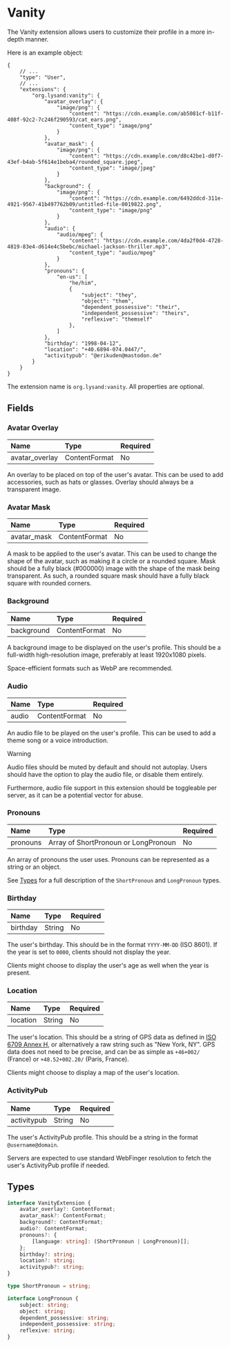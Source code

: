 # Vanity

The Vanity extension allows users to customize their profile in a more in-depth manner.

Here is an example object:
```json5
{
    // ...
    "type": "User",
    // ...
    "extensions": {
        "org.lysand:vanity": {
            "avatar_overlay": {
                "image/png": {
                    "content": "https://cdn.example.com/ab5081cf-b11f-408f-92c2-7c246f290593/cat_ears.png",
                    "content_type": "image/png"
                }
            },
            "avatar_mask": {
                "image/png": {
                    "content": "https://cdn.example.com/d8c42be1-d0f7-43ef-b4ab-5f614e1beba4/rounded_square.jpeg",
                    "content_type": "image/jpeg"
                }
            },
            "background": {
                "image/png": {
                    "content": "https://cdn.example.com/6492ddcd-311e-4921-9567-41b497762b09/untitled-file-0019822.png",
                    "content_type": "image/png"
                }
            },
            "audio": {
                "audio/mpeg": {
                    "content": "https://cdn.example.com/4da2f0d4-4728-4819-83e4-d614e4c5bebc/michael-jackson-thriller.mp3",
                    "content_type": "audio/mpeg"
                }
            },
            "pronouns": {
                "en-us": [
                    "he/him",
                    {
                        "subject": "they",
                        "object": "them",
                        "dependent_possessive": "their",
                        "independent_possessive": "theirs",
                        "reflexive": "themself"
                    },
                ]
            },
            "birthday": "1998-04-12",
            "location": "+40.6894-074.0447/",
            "activitypub": "@erikuden@mastodon.de"
        }
    }
}
```

The extension name is `org.lysand:vanity`. All properties are optional.

## Fields

### Avatar Overlay

| Name           | Type          | Required |
| :------------- | :------------ | :------- |
| avatar_overlay | ContentFormat | No       |

An overlay to be placed on top of the user's avatar. This can be used to add accessories, such as hats or glasses. Overlay should always be a transparent image.

### Avatar Mask

| Name        | Type          | Required |
| :---------- | :------------ | :------- |
| avatar_mask | ContentFormat | No       |

A mask to be applied to the user's avatar. This can be used to change the shape of the avatar, such as making it a circle or a rounded square. Mask should be a fully black (#000000) image with the shape of the mask being transparent. As such, a rounded square mask should have a fully black square with rounded corners.

### Background

| Name       | Type          | Required |
| :--------- | :------------ | :------- |
| background | ContentFormat | No       |

A background image to be displayed on the user's profile. This should be a full-width high-resolution image, preferably at least 1920x1080 pixels.

Space-efficient formats such as WebP are recommended.

### Audio

| Name  | Type          | Required |
| :---- | :------------ | :------- |
| audio | ContentFormat | No       |

An audio file to be played on the user's profile. This can be used to add a theme song or a voice introduction.

> [!WARNING]
> Audio files should be muted by default and should not autoplay. Users should have the option to play the audio file, or disable them entirely.
>
> Furthermore, audio file support in this extension should be toggleable per server, as it can be a potential vector for abuse.

### Pronouns

| Name     | Type                                 | Required |
| :------- | :----------------------------------- | :------- |
| pronouns | Array of ShortPronoun or LongPronoun | No       |

An array of pronouns the user uses. Pronouns can be represented as a string or an object.

See [Types](#types) for a full description of the `ShortPronoun` and `LongPronoun` types.

### Birthday

| Name     | Type   | Required |
| :------- | :----- | :------- |
| birthday | String | No       |

The user's birthday. This should be in the format `YYYY-MM-DD` (ISO 8601). If the year is set to `0000`, clients should not display the year.

Clients might choose to display the user's age as well when the year is present.

### Location

| Name     | Type   | Required |
| :------- | :----- | :------- |
| location | String | No       |

The user's location. This should be a string of GPS data as defined in [ISO 6709 Annex H](https://en.wikipedia.org/wiki/ISO_6709#String_expression_(Annex_H)), or alternatively a raw string such as "New York, NY". GPS data does not need to be precise, and can be as simple as `+46+002/` (France) or `+48.52+002.20/` (Paris, France).

Clients might choose to display a map of the user's location.

### ActivityPub

| Name       | Type   | Required |
| :--------- | :----- | :------- |
| activitypub | String | No       |

The user's ActivityPub profile. This should be a string in the format `@username@domain`.

Servers are expected to use standard WebFinger resolution to fetch the user's ActivityPub profile if needed.

## Types

```typescript
interface VanityExtension {
    avatar_overlay?: ContentFormat;
    avatar_mask?: ContentFormat;
    background?: ContentFormat;
    audio?: ContentFormat;
    pronouns?: {
        [language: string]: (ShortPronoun | LongPronoun)[];
    };
    birthday?: string;
    location?: string;
    activitypub?: string;
}
```

```typescript
type ShortPronoun = string;
```

```typescript
interface LongPronoun {
    subject: string;
    object: string;
    dependent_possessive: string;
    independent_possessive: string;
    reflexive: string;
}
```